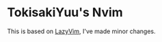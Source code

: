 # TokisakiYuu's Nvim

This is based on [LazyVim](https://github.com/LazyVim/LazyVim), I've made minor changes.
